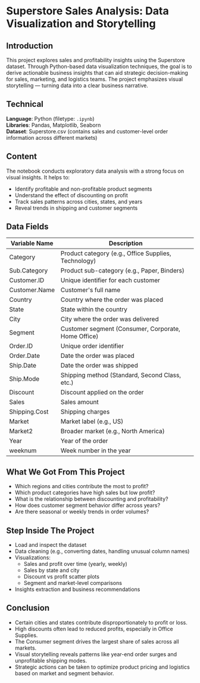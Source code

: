 # Superstore Sales Analysis: Data Visualization and Storytelling

## Introduction
This project explores sales and profitability insights using the Superstore dataset. Through Python-based data visualization techniques, the goal is to derive actionable business insights that can aid strategic decision-making for sales, marketing, and logistics teams. The project emphasizes visual storytelling — turning data into a clear business narrative.

## Technical
**Language**: Python (filetype: `.ipynb`)  
**Libraries**: Pandas, Matplotlib, Seaborn  
**Dataset**: Superstore.csv (contains sales and customer-level order information across different markets)

## Content
The notebook conducts exploratory data analysis with a strong focus on visual insights. It helps to:
- Identify profitable and non-profitable product segments
- Understand the effect of discounting on profit
- Track sales patterns across cities, states, and years
- Reveal trends in shipping and customer segments

## Data Fields

| Variable Name       | Description                                              |
|---------------------|----------------------------------------------------------|
| Category            | Product category (e.g., Office Supplies, Technology)     |
| Sub.Category        | Product sub-category (e.g., Paper, Binders)              |
| Customer.ID         | Unique identifier for each customer                      |
| Customer.Name       | Customer's full name                                     |
| Country             | Country where the order was placed                       |
| State               | State within the country                                 |
| City                | City where the order was delivered                       |
| Segment             | Customer segment (Consumer, Corporate, Home Office)      |
| Order.ID            | Unique order identifier                                  |
| Order.Date          | Date the order was placed                                |
| Ship.Date           | Date the order was shipped                               |
| Ship.Mode           | Shipping method (Standard, Second Class, etc.)           |
| Discount            | Discount applied on the order                            |
| Sales               | Sales amount                                              |
| Shipping.Cost       | Shipping charges                                          |
| Market              | Market label (e.g., US)                                   |
| Market2             | Broader market (e.g., North America)                     |
| Year                | Year of the order                                         |
| weeknum             | Week number in the year                                  |


## What We Got From This Project
- Which regions and cities contribute the most to profit?
- Which product categories have high sales but low profit?
- What is the relationship between discounting and profitability?
- How does customer segment behavior differ across years?
- Are there seasonal or weekly trends in order volumes?

## Step Inside The Project
- Load and inspect the dataset
- Data cleaning (e.g., converting dates, handling unusual column names)
- Visualizations:
  - Sales and profit over time (yearly, weekly)
  - Sales by state and city
  - Discount vs profit scatter plots
  - Segment and market-level comparisons
- Insights extraction and business recommendations

## Conclusion
- Certain cities and states contribute disproportionately to profit or loss.
- High discounts often lead to reduced profits, especially in Office Supplies.
- The Consumer segment drives the largest share of sales across all markets.
- Visual storytelling reveals patterns like year-end order surges and unprofitable shipping modes.
- Strategic actions can be taken to optimize product pricing and logistics based on market and segment behavior.
